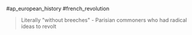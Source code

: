 #ap_european_history #french_revolution 

> Literally "without breeches" - Parisian commoners who had radical ideas to revolt